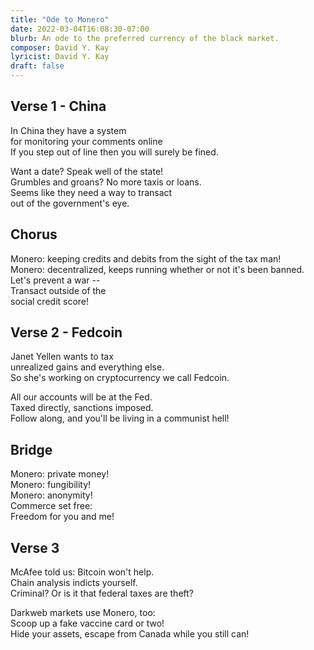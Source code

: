 ```yaml
---
title: "Ode to Monero"
date: 2022-03-04T16:08:30-07:00
blurb: An ode to the preferred currency of the black market.
composer: David Y. Kay
lyricist: David Y. Kay
draft: false
---
```


## Verse 1 - China

In China they have a system   
for monitoring your comments online  
If you step out of line then you will surely be fined.  

Want a date? Speak well of the state!  
Grumbles and groans? No more taxis or loans.  
Seems like they need a way to transact  
out of the government's eye.  

## Chorus

Monero: keeping credits and debits from the sight of the tax man!  
Monero: decentralized, keeps running whether or not it's been banned.  
Let's prevent a war --   
Transact outside of the  
social credit score!  

## Verse 2 - Fedcoin

Janet Yellen wants to tax   
unrealized gains and everything else.  
So she's working on cryptocurrency we call Fedcoin.  

All our accounts will be at the Fed.  
Taxed directly, sanctions imposed.  
Follow along, and you'll be living in a communist hell!  

## Bridge

Monero: private money!  
Monero: fungibility!  
Monero: anonymity!  
Commerce set free:  
Freedom for you and me!  

## Verse 3

McAfee told us: Bitcoin won't help.   
Chain analysis indicts yourself.  
Criminal? Or is it that federal taxes are theft?  

Darkweb markets use Monero, too:  
Scoop up a fake vaccine card or two!  
Hide your assets, escape from Canada while you still can!  
